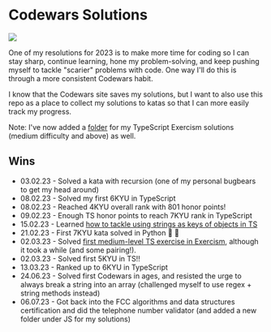 # Codewars Solutions

![](https://www.codewars.com/users/lizkaufman/badges/large)

One of my resolutions for 2023 is to make more time for coding so I can stay sharp, continue learning, hone my problem-solving, and keep pushing myself to tackle "scarier" problems with code. One way I'll do this is through a more consistent Codewars habit.

I know that the Codewars site saves my solutions, but I want to also use this repo as a place to collect my solutions to katas so that I can more easily track my progress.

Note: I've now added a [folder](TS/Exercism/) for my TypeScript Exercism solutions (medium difficulty and above) as well.

## Wins

- 03.02.23 - Solved a kata with recursion (one of my personal bugbears to get my head around)
- 08.02.23 - Solved my first 6KYU in TypeScript
- 08.02.23 - Reached 4KYU overall rank with 801 honor points!
- 09.02.23 - Enough TS honor points to reach 7KYU rank in TypeScript
- 15.02.23 - Learned [how to tackle using strings as keys of objects in TS](https://stackoverflow.com/questions/57086672/element-implicitly-has-an-any-type-because-expression-of-type-string-cant-b)
- 21.02.23 - First 7KYU kata solved in Python 🐍 🥳
- 02.03.23 - Solved [first medium-level TS exercise in Exercism](TS/Exercism/01.03.23_grade-school.ts), although it took a while (and some pairing!).
- 02.03.23 - Solved first 5KYU in TS!!
- 13.03.23 - Ranked up to 6KYU in TypeScript
- 24.06.23 - Solved first Codewars in ages, and resisted the urge to always break a string into an array (challenged myself to use regex + string methods instead)
- 06.07.23 - Got back into the FCC algorithms and data structures certification and did the telephone number validator (and added a new folder under JS for my solutions)

